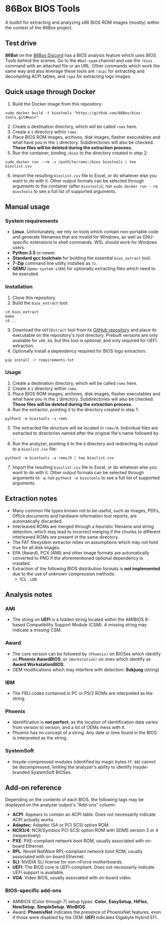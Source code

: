 86Box BIOS Tools
================
A toolkit for extracting and analyzing x86 BIOS ROM images (mostly) within the context of the 86Box project.

## Test drive

**86Bot** on the [86Box Discord](https://86box.net/#social) has a BIOS analysis feature which uses BIOS Tools behind the scenes. Go to the `#bot-spam` channel and use the `!bios` command with an attached file or an URL. Other commands which work the same way and also leverage these tools are `!acpi` for extracting and decompiling ACPI tables, and `!epa` for extracting logo images.

## Quick usage through Docker

1. Build the Docker image from this repository:

```sudo docker build -t biostools "https://github.com/86Box/bios-tools.git#main"```

2. Create a destination directory, which will be called `roms` here.
3. Create a `1` directory within `roms`.
4. Place BIOS ROM images, archives, disk images, flasher executables and what have you in the `1` directory. Subdirectories will also be checked. **These files will be deleted during the extraction process.**
5. Run the container, binding `/bios` to the directory created in step 2:

```sudo docker run --rm -v /path/to/roms:/bios biostools | tee bioslist.csv```

6. Import the resulting `bioslist.csv` file to Excel, or do whatever else you want to do with it. Other output formats can be selected through arguments to the container (after `biostools`); run `sudo docker run --rm biostools` to see a full list of supported arguments.

## Manual usage

### System requirements

* **Linux**. Unfortunately, we rely on tools which contain non-portable code and generate filenames that are invalid for Windows, as well as GNU-specific extensions to shell commands. WSL should work for Windows users.
* **Python 3.5** or newer.
* **Standard gcc toolchain** for building the essential `bios_extract` tool.
* **7-Zip** command line utility installed as `7z`.
* **QEMU** (`qemu-system-i386`) for optionally extracting files which need to be executed.

### Installation

1. Clone this repository.
2. Build the `bios_extract` tool:

```
cd bios_extract
make
cd ..
```

3. Download the `UEFIExtract` tool from its [GitHub repository](https://github.com/LongSoft/UEFITool/releases) and place its executable on the repository's root directory. Prebuilt versions are only available for `x86_64`, but this tool is optional, and only required for UEFI extraction.
4. Optionally install a dependency required for BIOS logo extraction:

```
pip install -r requirements.txt
```

### Usage

1. Create a destination directory, which will be called `roms` here.
2. Create a `1` directory within `roms`.
3. Place BIOS ROM images, archives, disk images, flasher executables and what have you in the `1` directory. Subdirectories will also be checked. **These files will be deleted during the extraction process.**
4. Run the extractor, pointing it to the directory created in step 1:

```
python3 -m biostools -x roms
```

5. The extracted file structure will be located in `roms/0`. Individual files are extracted to directories named after the original file's name followed by `:`.
6. Run the analyzer, pointing it to the `0` directory and redirecting its output to a `bioslist.csv` file:

```
python3 -m biostools -a roms/0 | tee bioslist.csv
```

7. Import the resulting `bioslist.csv` file to Excel, or do whatever else you want to do with it. Other output formats can be selected through arguments to `-a`; run `python3 -m biostools` to see a full list of supported arguments.

## Extraction notes

* Many common file types known not to be useful, such as images, PDFs, Office documents and hardware information tool reports, are automatically discarded.
* Interleaved ROMs are merged through a heuristic filename and string detection, which may lead to incorrect merging if the chunks to different interleaved ROMs are present in the same directory.
* The FAT filesystem extractor relies on assumptions which may not hold true for all disk images.
* EPA (Award), PCX (AMI) and other image formats are automatically converted to PNG if the aforementioned optional dependency is installed.
* Extraction of the following BIOS distribution formats is **not implemented** due to the use of unknown compression methods:
  * ICL `.LDB`

## Analysis notes

### AMI

* The string on **UEFI** is a hidden string located within the AMIBIOS 8-based Compatibility Support Module (CSM). A missing string may indicate a missing CSM.

### Award

* The core version can be followed by `(Phoenix)` on BIOSes which identify as **Phoenix AwardBIOS**, or `(Workstation)` on ones which identify as **Award WorkstationBIOS**.
* OEM modifications which may interfere with detection: **Sukjung** (string)

### IBM

* The FRU codes contained in PC or PS/2 ROMs are interpreted as the string.

### Phoenix

* Identification is **not perfect**, as the location of identification data varies from version to version, and a lot of OEMs mess with it.
* Phoenix has no concept of a string. Any date or time found in the BIOS is interpreted as the string.

### SystemSoft

* Insyde-compressed modules (identified by magic bytes `FF 88`) cannot be decompressed, limiting the analyzer's ability to identify Insyde-branded SystemSoft BIOSes.

## Add-on reference

Depending on the contents of each BIOS, the following tags may be displayed on the analyzer output's "Add-ons" column:

* **ACPI**: Appears to contain an ACPI table. Does not necessarily indicate ACPI actually works.
* **Adaptec**: Adaptec ISA or PCI SCSI option ROM.
* **NCR3/4**: NCR/Symbios PCI SCSI option ROM with SDMS version 3 or 4 (respectively).
* **PXE**: PXE-compliant network boot ROM, usually associated with on-board Ethernet.
* **RPL**: Novell NetWare RPL-compliant network boot ROM, usually associated with on-board Ethernet.
* **SLI**: NVIDIA SLI license for non-nForce motherboards.
* **UEFI**: The BIOS core is UEFI-compliant. Does not necessarily indicate UEFI support is available.
* **VGA**: Video BIOS, usually associated with on-board video.

### BIOS-specific add-ons

* AMIBIOS (Color through 7) setup types: **Color**, **EasySetup**, **HiFlex**, **NewSetup**, **SimpleSetup**, **WinBIOS**.
* Award: **PhoenixNet** indicates the presence of PhoenixNet features, even if those were disabled by the OEM. **UEFI** indicates Gigabyte Hybrid EFI.
